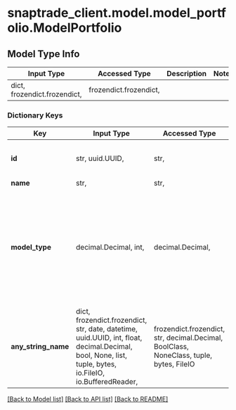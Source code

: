 # snaptrade_client.model.model_portfolio.ModelPortfolio

## Model Type Info
Input Type | Accessed Type | Description | Notes
------------ | ------------- | ------------- | -------------
dict, frozendict.frozendict,  | frozendict.frozendict,  |  | 

### Dictionary Keys
Key | Input Type | Accessed Type | Description | Notes
------------ | ------------- | ------------- | ------------- | -------------
**id** | str, uuid.UUID,  | str,  |  | [optional] value must be a uuid
**name** | str,  | str,  |  | [optional] 
**model_type** | decimal.Decimal, int,  | decimal.Decimal,  | Enum definitions -&gt; [-1: Unassigned, 0: Security Model Portfolio, 1: Asset Class Portfolio] | [optional] must be one of [-1, 0, 1, ] if omitted the server will use the default value of -1
**any_string_name** | dict, frozendict.frozendict, str, date, datetime, uuid.UUID, int, float, decimal.Decimal, bool, None, list, tuple, bytes, io.FileIO, io.BufferedReader,  | frozendict.frozendict, str, decimal.Decimal, BoolClass, NoneClass, tuple, bytes, FileIO | any string name can be used but the value must be the correct type | [optional]

[[Back to Model list]](../../README.md#documentation-for-models) [[Back to API list]](../../README.md#documentation-for-api-endpoints) [[Back to README]](../../README.md)

